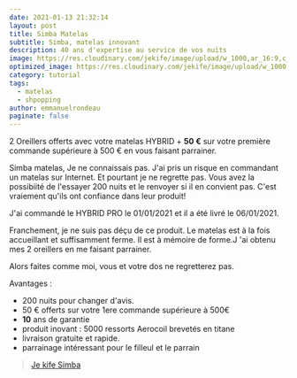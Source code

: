 ```yaml
---
date: 2021-01-13 21:32:14
layout: post
title: Simba Matelas
subtitle: Simba, matelas innovant
description: 40 ans d'expertise au service de vos nuits
image: https://res.cloudinary.com/jekife/image/upload/w_1000,ar_16:9,c_fill,g_auto,e_sharpen/v1610570199/Simba_w9mynk.jpg
optimized_image: https://res.cloudinary.com/jekife/image/upload/w_1000,ar_16:9,c_fill,g_auto,e_sharpen/v1610570199/Simba_w9mynk.jpg
category: tutorial
tags:
  - matelas
  - shpopping  
author: emmanuelrondeau
paginate: false
---
```

2 Oreillers offerts avec votre matelas HYBRID + **50 €** sur votre première commande supérieure à 500 € en vous faisant parrainer.

Simba matelas, Je ne connaissais pas. J'ai pris un risque en commandant un matelas sur Internet. Et pourtant je ne regrette pas. Vous avez la possibiité de l'essayer 200 nuits et le renvoyer si il en convient pas. C'est vraiement qu'ils ont confiance dans leur produit!

J'ai commandé le HYBRID PRO le 01/01/2021 et il a été livré le 06/01/2021.

Franchement, je ne suis pas déçu de ce produit. Le matelas est à la fois accueillant et suffisamment ferme. Il est à mémoire de forme.J 'ai obtenu mes 2 oreillers en me faisant parrainer.

Alors faites comme moi, vous et votre dos ne regretterez pas.

Avantages :

* 200 nuits pour changer d'avis.
* 50 € offerts sur votre 1ere commande supérieure à 500€
* **10** ans de garantie
* produit inovant : 5000 ressorts Aerocoil brevetés en titane
* livraison gratuite et rapide.
* parrainage intéressant pour le filleul et le parrain

> [Je kife Simba](https://simba.mention-me.com/m/ol/ik2gl-3f427fbf10)
